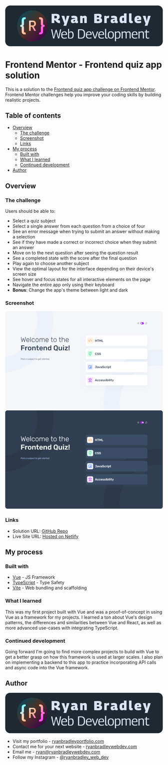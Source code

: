 ![Ryan Bradley Web Development](./documentation/web-dev-logo.svg)

# Frontend Mentor - Frontend quiz app solution

This is a solution to the [Frontend quiz app challenge on Frontend Mentor](https://www.frontendmentor.io/challenges/frontend-quiz-app-BE7xkzXQnU). Frontend Mentor challenges help you improve your coding skills by building realistic projects. 

## Table of contents

- [Overview](#overview)
  - [The challenge](#the-challenge)
  - [Screenshot](#screenshot)
  - [Links](#links)
- [My process](#my-process)
  - [Built with](#built-with)
  - [What I learned](#what-i-learned)
  - [Continued development](#continued-development)
- [Author](#author)

## Overview

### The challenge

Users should be able to:

- Select a quiz subject
- Select a single answer from each question from a choice of four
- See an error message when trying to submit an answer without making a selection
- See if they have made a correct or incorrect choice when they submit an answer
- Move on to the next question after seeing the question result
- See a completed state with the score after the final question
- Play again to choose another subject
- View the optimal layout for the interface depending on their device's screen size
- See hover and focus states for all interactive elements on the page
- Navigate the entire app only using their keyboard
- **Bonus**: Change the app's theme between light and dark

### Screenshot

![Light Theme Homepage](./documentation/screenshot-desktop-light.png)
![Dark Theme Homepage](./documentation/screenshot-desktop-dark.png)

### Links

- Solution URL: [GitHub Repo](https://github.com/ryanbradley-webdev/frontend-quiz)
- Live Site URL: [Hosted on Netlify](https://frontend-quiz-rbwd.netlify.app/)

## My process

### Built with

- [Vue](https://vuejs.org/) - JS Framework
- [TypeScript](https://www.typescriptlang.org/) - Type Safety
- [Vite](https://vitejs.dev/) - Web bundling and scaffolding

### What I learned

This was my first project built with Vue and was a proof-of-concept in using Vue as a framework for my projects. I learned a ton about Vue's design patterns, the differences and similarities between Vue and React, as well as more advanced use-cases with integrating TypeScript.

### Continued development

Going forward I'm going to find more complex projects to build with Vue to get a better grasp on how this framework is used at larger scales. I also plan on implementing a backend to this app to practice incorporating API calls and async code into the Vue framework.

## Author

![Ryan Bradley Web Development](./documentation//web-dev-logo.svg)

- Visit my portfolio - [ryanbradleyportfolio.com](https://ryanbradleyportfolio.com)
- Contact me for your next website - [ryanbradleywebdev.com](https://ryanbradleywebdev.com)
- Email me - [ryan@ryanbradleywebdev.com](ryan@ryanbradleywebdev.com)
- Follow my Instagram - [@ryanbradley_web_dev](https://www.instagram.com/ryanbradley_web_dev/)
